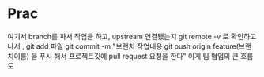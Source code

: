 # Prac

여기서 branch를 파서 작업을 하고,
upstream 연결됐는지 git remote -v 로 확인하고 나서 ,
git add 파일
git commit -m "브랜치 작업내용 git push origin feature(브랜치이름) 을 푸시 해서 프로젝트깃에 pull request 요청을 한다"
이게 팀 협업의 큰 흐름도